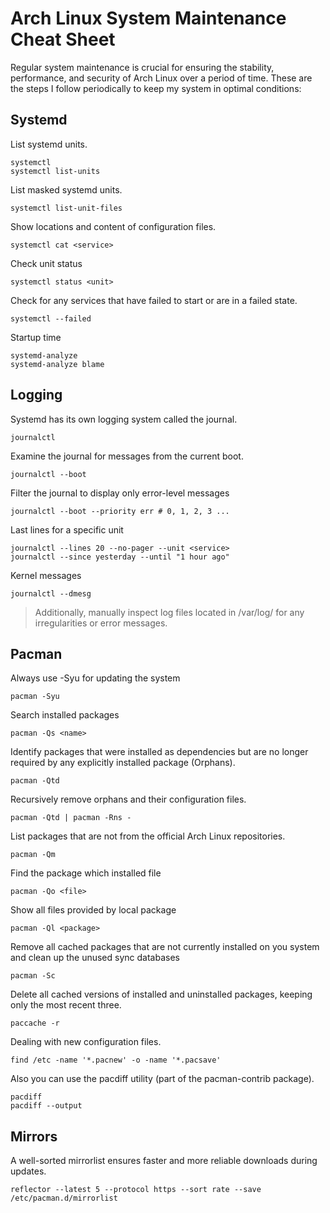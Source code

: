 # Arch Linux System Maintenance Cheat Sheet

Regular system maintenance is crucial for ensuring the stability, performance, and security of Arch Linux over a period of time. These are the steps I follow periodically to keep my system in optimal conditions:

## Systemd

List systemd units.
```
systemctl
systemctl list-units
```

List masked systemd units.
```
systemctl list-unit-files
```

Show locations and content of configuration files.
```
systemctl cat <service>
```

Check unit status
```
systemctl status <unit>
```

Check for any services that have failed to start or are in a failed state.
```
systemctl --failed
```

Startup time
```
systemd-analyze
systemd-analyze blame
```

## Logging

Systemd has its own logging system called the journal.
```
journalctl
```

Examine the journal for messages from the current boot.
```
journalctl --boot
```

Filter the journal to display only error-level messages
```
journalctl --boot --priority err # 0, 1, 2, 3 ...
```

Last lines for a specific unit
```
journalctl --lines 20 --no-pager --unit <service>
journalctl --since yesterday --until "1 hour ago"
```

Kernel messages
```
journalctl --dmesg
```

> Additionally, manually inspect log files located in /var/log/ for any irregularities or error messages.

## Pacman

Always use -Syu for updating the system
```
pacman -Syu
```

Search installed packages
```
pacman -Qs <name>
```

Identify packages that were installed as dependencies but are no longer required by any explicitly installed package (Orphans).
```
pacman -Qtd
```

Recursively remove orphans and their configuration files.
```
pacman -Qtd | pacman -Rns -
```

List packages that are not from the official Arch Linux repositories.
```
pacman -Qm
```

Find the package which installed file
```
pacman -Qo <file>
```

Show all files provided by local package
```
pacman -Ql <package>
```

Remove all cached packages that are not currently installed on you system and clean up the unused sync databases
```
pacman -Sc
```

Delete all cached versions of installed and uninstalled packages, keeping only the most recent three.
```
paccache -r
```

Dealing with new configuration files.
```
find /etc -name '*.pacnew' -o -name '*.pacsave'
```

Also you can use the pacdiff utility (part of the pacman-contrib package).
```
pacdiff
pacdiff --output
```

## Mirrors

A well-sorted mirrorlist ensures faster and more reliable downloads during updates.
```
reflector --latest 5 --protocol https --sort rate --save /etc/pacman.d/mirrorlist
```
